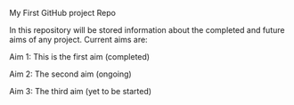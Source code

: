 My First GitHub project Repo

In this repository will be stored information about the completed and future aims of any project. Current aims are:

Aim 1: This is the first aim (completed)

Aim 2: The second aim (ongoing)

Aim 3: The third aim (yet to be started)
